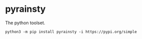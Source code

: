 # pyrainsty
The python toolset.

``` text
python3 -m pip install pyrainsty -i https://pypi.org/simple
```
